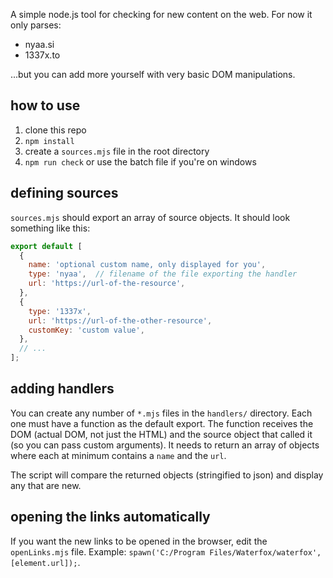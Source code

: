 A simple node.js tool for checking for new content on the web. For now it only parses:
- nyaa.si
- 1337x.to

...but you can add more yourself with very basic DOM manipulations.

## how to use
1. clone this repo
2. `npm install`
3. create a `sources.mjs` file in the root directory
4. `npm run check` or use the batch file if you're on windows

## defining sources
`sources.mjs` should export an array of source objects. It should look something like this:
```js
export default [
  {
    name: 'optional custom name, only displayed for you',
    type: 'nyaa',  // filename of the file exporting the handler
    url: 'https://url-of-the-resource',
  },
  {
    type: '1337x',
    url: 'https://url-of-the-other-resource',
    customKey: 'custom value',
  },
  // ...
];

```

## adding handlers
You can create any number of `*.mjs` files in the `handlers/` directory. Each one must have a function as the default export. The function receives the DOM (actual DOM, not just the HTML) and the source object that called it (so you can pass custom arguments). It needs to return an array of objects where each at minimum contains a `name` and the `url`.

The script will compare the returned objects (stringified to json) and display any that are new.

## opening the links automatically
If you want the new links to be opened in the browser, edit the `openLinks.mjs` file. Example: `spawn('C:/Program Files/Waterfox/waterfox', [element.url]);`.